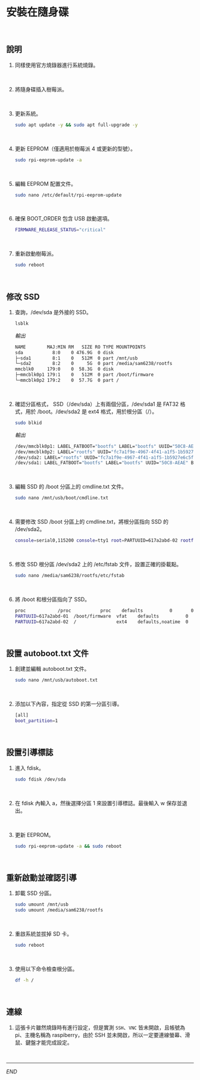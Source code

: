 # 安裝在隨身碟

<br>

## 說明

1. 同樣使用官方燒錄器進行系統燒錄。

<br>

2. 將隨身碟插入樹莓派。

<br>

3. 更新系統。

    ```bash
    sudo apt update -y && sudo apt full-upgrade -y
    ```

<br>

4. 更新 EEPROM（僅適用於樹莓派 4 或更新的型號）。

    ```bash
    sudo rpi-eeprom-update -a
    ```

<br>

5. 編輯 EEPROM 配置文件。

    ```bash
    sudo nano /etc/default/rpi-eeprom-update
    ```

<br>

6. 確保 BOOT_ORDER 包含 USB 啟動選項。

    ```bash
    FIRMWARE_RELEASE_STATUS="critical"
    ```

<br>

7. 重新啟動樹莓派。

    ```bash
    sudo reboot
    ``` 

<br>

## 修改 SSD

1. 查詢，/dev/sda 是外接的 SSD。

    ```bash
    lsblk
    ```

    _輸出_

    ```bash
    NAME        MAJ:MIN RM   SIZE RO TYPE MOUNTPOINTS
    sda           8:0    0 476.9G  0 disk 
    ├─sda1        8:1    0   512M  0 part /mnt/usb
    └─sda2        8:2    0     5G  0 part /media/sam6238/rootfs
    mmcblk0     179:0    0  58.3G  0 disk 
    ├─mmcblk0p1 179:1    0   512M  0 part /boot/firmware
    └─mmcblk0p2 179:2    0  57.7G  0 part /
    ```

<br>

2. 確認分區格式， SSD（/dev/sda）上有兩個分區，/dev/sda1 是 FAT32 格式，用於 /boot。/dev/sda2 是 ext4 格式，用於根分區（/）。

    ```bash
    sudo blkid
    ```

    _輸出_

    ```bash
    /dev/mmcblk0p1: LABEL_FATBOOT="bootfs" LABEL="bootfs" UUID="50C8-AEAE" BLOCK_SIZE="512" TYPE="vfat" PARTUUID="ae60924e-01"
    /dev/mmcblk0p2: LABEL="rootfs" UUID="fc7a1f9e-4967-4f41-a1f5-1b5927e6c5f9" BLOCK_SIZE="4096" TYPE="ext4" PARTUUID="ae60924e-02"
    /dev/sda2: LABEL="rootfs" UUID="fc7a1f9e-4967-4f41-a1f5-1b5927e6c5f9" BLOCK_SIZE="4096" TYPE="ext4" PARTUUID="617a2abd-02"
    /dev/sda1: LABEL_FATBOOT="bootfs" LABEL="bootfs" UUID="50C8-AEAE" BLOCK_SIZE="512" TYPE="vfat" PARTUUID="617a2abd-01"
    ```

<br>

3. 編輯 SSD 的 /boot 分區上的 cmdline.txt 文件。

    ```bash
    sudo nano /mnt/usb/boot/cmdline.txt
    ```

<br>

4. 需要修改 SSD /boot 分區上的 cmdline.txt，將根分區指向 SSD 的 /dev/sda2。

    ```bash
    console=serial0,115200 console=tty1 root=PARTUUID=617a2abd-02 rootfstype=ext4 fsck.repair=yes rootwait quiet splash plymouth.ignore-serial-consoles
    ```

<br>

5. 修改 SSD 根分區 /dev/sda2 上的 /etc/fstab 文件，設置正確的掛載點。

    ```bash
    sudo nano /media/sam6238/rootfs/etc/fstab
    ```

<br>

6. 將 /boot 和根分區指向了 SSD。

    ```bash
    proc            /proc           proc    defaults          0       0
    PARTUUID=617a2abd-01  /boot/firmware  vfat    defaults          0       2
    PARTUUID=617a2abd-02  /               ext4    defaults,noatime  0       1
    ```

<br>

## 設置 autoboot.txt 文件

1. 創建並編輯 autoboot.txt 文件。

    ```bash
    sudo nano /mnt/usb/autoboot.txt
    ```

<br>

2. 添加以下內容，指定從 SSD 的第一分區引導。

    ```bash
    [all]
    boot_partition=1
    ```

<br>

## 設置引導標誌

1. 進入 fdisk。

    ```bash
    sudo fdisk /dev/sda
    ```

<br>

2. 在 fdisk 內輸入 a，然後選擇分區 1 來設置引導標誌。最後輸入 w 保存並退出。

<br>

3. 更新 EEPROM。

    ```bash
    sudo rpi-eeprom-update -a && sudo reboot
    ```

<br>

## 重新啟動並確認引導

1. 卸載 SSD 分區。

    ```bash
    sudo umount /mnt/usb
    sudo umount /media/sam6238/rootfs
    ```

<br>

2. 重啟系統並拔掉 SD 卡。

    ```bash
    sudo reboot
    ```

<br>

3. 使用以下命令檢查根分區。

    ```bash
    df -h /
    ```

<br>

## 連線

1. 這張卡片雖然燒錄時有進行設定，但是實測 `SSH`、`VNC` 皆未開啟，且帳號為 pi、主機名稱為 raspiberry，由於 SSH 並未開啟，所以一定要連線螢幕、滑鼠、鍵盤才能完成設定。

<br>

___

_END_